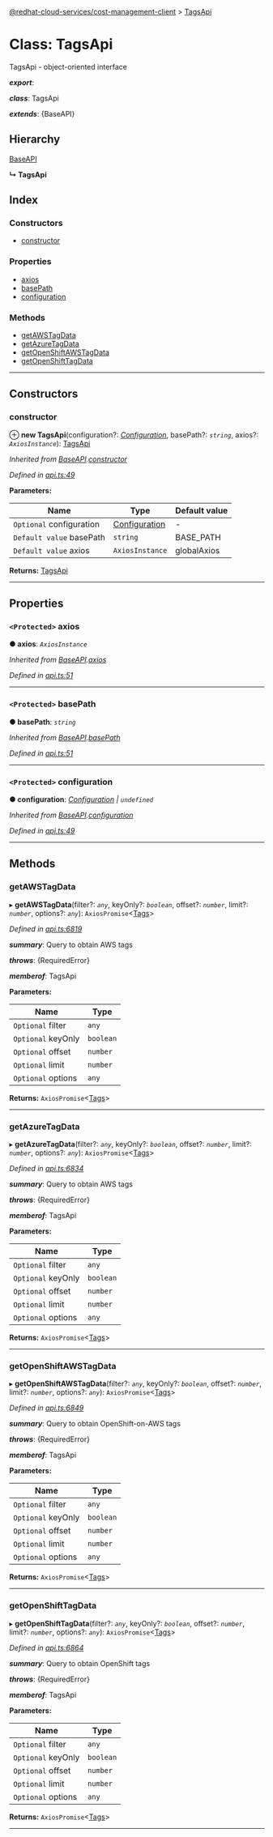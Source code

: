 [@redhat-cloud-services/cost-management-client](../README.md) > [TagsApi](../classes/tagsapi.md)

# Class: TagsApi

TagsApi - object-oriented interface

*__export__*: 

*__class__*: TagsApi

*__extends__*: {BaseAPI}

## Hierarchy

 [BaseAPI](baseapi.md)

**↳ TagsApi**

## Index

### Constructors

* [constructor](tagsapi.md#constructor)

### Properties

* [axios](tagsapi.md#axios)
* [basePath](tagsapi.md#basepath)
* [configuration](tagsapi.md#configuration)

### Methods

* [getAWSTagData](tagsapi.md#getawstagdata)
* [getAzureTagData](tagsapi.md#getazuretagdata)
* [getOpenShiftAWSTagData](tagsapi.md#getopenshiftawstagdata)
* [getOpenShiftTagData](tagsapi.md#getopenshifttagdata)

---

## Constructors

<a id="constructor"></a>

###  constructor

⊕ **new TagsApi**(configuration?: *[Configuration](configuration.md)*, basePath?: *`string`*, axios?: *`AxiosInstance`*): [TagsApi](tagsapi.md)

*Inherited from [BaseAPI](baseapi.md).[constructor](baseapi.md#constructor)*

*Defined in [api.ts:49](https://github.com/karelhala/javascript-clients/blob/master/packages/cost-management/api.ts#L49)*

**Parameters:**

| Name | Type | Default value |
| ------ | ------ | ------ |
| `Optional` configuration | [Configuration](configuration.md) | - |
| `Default value` basePath | `string` |  BASE_PATH |
| `Default value` axios | `AxiosInstance` |  globalAxios |

**Returns:** [TagsApi](tagsapi.md)

___

## Properties

<a id="axios"></a>

### `<Protected>` axios

**● axios**: *`AxiosInstance`*

*Inherited from [BaseAPI](baseapi.md).[axios](baseapi.md#axios)*

*Defined in [api.ts:51](https://github.com/karelhala/javascript-clients/blob/master/packages/cost-management/api.ts#L51)*

___
<a id="basepath"></a>

### `<Protected>` basePath

**● basePath**: *`string`*

*Inherited from [BaseAPI](baseapi.md).[basePath](baseapi.md#basepath)*

*Defined in [api.ts:51](https://github.com/karelhala/javascript-clients/blob/master/packages/cost-management/api.ts#L51)*

___
<a id="configuration"></a>

### `<Protected>` configuration

**● configuration**: *[Configuration](configuration.md) \| `undefined`*

*Inherited from [BaseAPI](baseapi.md).[configuration](baseapi.md#configuration)*

*Defined in [api.ts:49](https://github.com/karelhala/javascript-clients/blob/master/packages/cost-management/api.ts#L49)*

___

## Methods

<a id="getawstagdata"></a>

###  getAWSTagData

▸ **getAWSTagData**(filter?: *`any`*, keyOnly?: *`boolean`*, offset?: *`number`*, limit?: *`number`*, options?: *`any`*): `AxiosPromise`<[Tags](../interfaces/tags.md)>

*Defined in [api.ts:6819](https://github.com/karelhala/javascript-clients/blob/master/packages/cost-management/api.ts#L6819)*

*__summary__*: Query to obtain AWS tags

*__throws__*: {RequiredError}

*__memberof__*: TagsApi

**Parameters:**

| Name | Type |
| ------ | ------ |
| `Optional` filter | `any` |
| `Optional` keyOnly | `boolean` |
| `Optional` offset | `number` |
| `Optional` limit | `number` |
| `Optional` options | `any` |

**Returns:** `AxiosPromise`<[Tags](../interfaces/tags.md)>

___
<a id="getazuretagdata"></a>

###  getAzureTagData

▸ **getAzureTagData**(filter?: *`any`*, keyOnly?: *`boolean`*, offset?: *`number`*, limit?: *`number`*, options?: *`any`*): `AxiosPromise`<[Tags](../interfaces/tags.md)>

*Defined in [api.ts:6834](https://github.com/karelhala/javascript-clients/blob/master/packages/cost-management/api.ts#L6834)*

*__summary__*: Query to obtain AWS tags

*__throws__*: {RequiredError}

*__memberof__*: TagsApi

**Parameters:**

| Name | Type |
| ------ | ------ |
| `Optional` filter | `any` |
| `Optional` keyOnly | `boolean` |
| `Optional` offset | `number` |
| `Optional` limit | `number` |
| `Optional` options | `any` |

**Returns:** `AxiosPromise`<[Tags](../interfaces/tags.md)>

___
<a id="getopenshiftawstagdata"></a>

###  getOpenShiftAWSTagData

▸ **getOpenShiftAWSTagData**(filter?: *`any`*, keyOnly?: *`boolean`*, offset?: *`number`*, limit?: *`number`*, options?: *`any`*): `AxiosPromise`<[Tags](../interfaces/tags.md)>

*Defined in [api.ts:6849](https://github.com/karelhala/javascript-clients/blob/master/packages/cost-management/api.ts#L6849)*

*__summary__*: Query to obtain OpenShift-on-AWS tags

*__throws__*: {RequiredError}

*__memberof__*: TagsApi

**Parameters:**

| Name | Type |
| ------ | ------ |
| `Optional` filter | `any` |
| `Optional` keyOnly | `boolean` |
| `Optional` offset | `number` |
| `Optional` limit | `number` |
| `Optional` options | `any` |

**Returns:** `AxiosPromise`<[Tags](../interfaces/tags.md)>

___
<a id="getopenshifttagdata"></a>

###  getOpenShiftTagData

▸ **getOpenShiftTagData**(filter?: *`any`*, keyOnly?: *`boolean`*, offset?: *`number`*, limit?: *`number`*, options?: *`any`*): `AxiosPromise`<[Tags](../interfaces/tags.md)>

*Defined in [api.ts:6864](https://github.com/karelhala/javascript-clients/blob/master/packages/cost-management/api.ts#L6864)*

*__summary__*: Query to obtain OpenShift tags

*__throws__*: {RequiredError}

*__memberof__*: TagsApi

**Parameters:**

| Name | Type |
| ------ | ------ |
| `Optional` filter | `any` |
| `Optional` keyOnly | `boolean` |
| `Optional` offset | `number` |
| `Optional` limit | `number` |
| `Optional` options | `any` |

**Returns:** `AxiosPromise`<[Tags](../interfaces/tags.md)>

___

